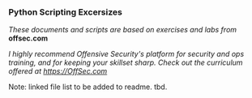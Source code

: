 ### Python Scripting Excersizes 

*These documents and scripts are  based on exercises and labs from* **offsec.com** 

*I highly recommend Offensive Security's platform for security and ops training, and for keeping your skillset sharp.  Check out the curriculum offered at https://OffSec.com*


Note: linked file list to be added to readme. tbd. 



